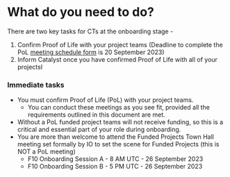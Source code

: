 # **What do you need to do?**
There are two key tasks for CTs at the onboarding stage  - 
1. Confirm Proof of Life with your project teams (Deadline to complete the PoL [meeting schedule form](https://docs.google.com/forms/d/e/1FAIpQLSd_5AotXKwNsglRiml-JMY-EpKm6EUmhLTfFDcwSQZFxeIeLw/viewform) is 20 September 2023)
2. Inform Catalyst once you have confirmed Proof of Life with all of your projectsI

### **Immediate tasks**
* You must confirm Proof of Life (PoL) with your project teams.
  * You can conduct these meetings as you see fit, provided all the requirements outlined in this document are met.
* Without a PoL funded project teams will not receive funding, so this is a critical and essential part of your role during onboarding. 
* You are more than welcome to attend the Funded Projects Town Hall meeting set formally by IO to set the scene for Funded Projects (this is NOT a PoL meeting)
  * F10 Onboarding Session A - 8 AM UTC - 26 September 2023 
  * F10 Onboarding Session B - 5 PM UTC - 26 September 2023 
